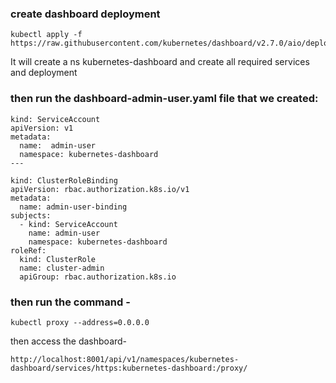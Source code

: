 ### create dashboard deployment

```
kubectl apply -f https://raw.githubusercontent.com/kubernetes/dashboard/v2.7.0/aio/deploy/recommended.yaml
```

It will create a ns kubernetes-dashboard and create all required services and deployment



### then run the dashboard-admin-user.yaml file that we created:

```
kind: ServiceAccount
apiVersion: v1
metadata:
  name:  admin-user
  namespace: kubernetes-dashboard
---

kind: ClusterRoleBinding
apiVersion: rbac.authorization.k8s.io/v1
metadata:
  name: admin-user-binding
subjects:
  - kind: ServiceAccount
    name: admin-user
    namespace: kubernetes-dashboard
roleRef:
  kind: ClusterRole
  name: cluster-admin
  apiGroup: rbac.authorization.k8s.io
  ```


  ### then run the command -

  ```
  kubectl proxy --address=0.0.0.0
  ```

  then access the dashboard-
```
http://localhost:8001/api/v1/namespaces/kubernetes-dashboard/services/https:kubernetes-dashboard:/proxy/
```